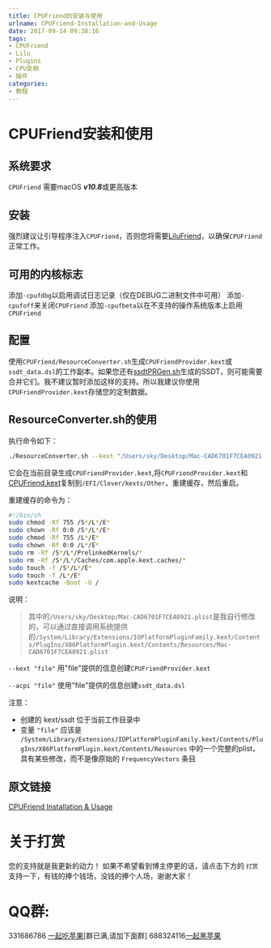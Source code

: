 ```yaml
---
title: CPUFriend的安装与使用
urlname: CPUFriend-Installation-and-Usage
date: 2017-09-14 09:38:16
tags:
- CPUFriend
- Lilu
- Plugins
- CPU变频
- 插件
categories:
- 教程
---
```

# CPUFriend安装和使用


## 系统要求
`CPUFriend` 需要macOS ***v10.8***或更高版本

## 安装
强烈建议让引导程序注入`CPUFriend`，否则您将需要[LiluFriend](https://github.com/PMheart/LiluFriend)，以确保`CPUFriend`正常工作。

## 可用的内核标志
添加`-cpufdbg`以启用调试日志记录（仅在DEBUG二进制文件中可用）
添加`-cpufoff`来关闭`CPUFriend`
添加`-cpufbeta`以在不支持的操作系统版本上启用`CPUFriend`

## 配置
使用`CPUFriend/ResourceConverter.sh`生成`CPUFriendProvider.kext`或`ssdt_data.dsl`的工作副本。如果您还有[ssdtPRGen.sh](https://github.com/Piker-Alpha/ssdtPRGen.sh)生成的SSDT，则可能需要合并它们。我不建议暂时添加这样的支持。所以我建议你使用`CPUFriendProvider.kext`存储您的定制数据。

## ResourceConverter.sh的使用
执行命令如下：

```bash
./ResourceConverter.sh --kext "/Users/sky/Desktop/Mac-CAD6701F7CEA0921.plist
```

它会在当前目录生成`CPUFriendProvider.kext`,将`CPUFriendProvider.kext`和[CPUFriend.kext](https://github.com/PMheart/CPUFriend/releases)复制到`/EFI/Clover/kexts/Other`，重建缓存，然后重启。

重建缓存的命令为：

```bash
#!/bin/sh
sudo chmod -Rf 755 /S*/L*/E*
sudo chown -Rf 0:0 /S*/L*/E*
sudo chmod -Rf 755 /L*/E*
sudo chown -Rf 0:0 /L*/E*
sudo rm -Rf /S*/L*/PrelinkedKernels/*
sudo rm -Rf /S*/L*/Caches/com.apple.kext.caches/*
sudo touch -f /S*/L*/E*
sudo touch -f /L*/E*
sudo kextcache -Boot -U /
```



说明：
> 其中的`/Users/sky/Desktop/Mac-CAD6701F7CEA0921.plist`是我自行修改的，可以通过直接调用系统提供的`/System/Library/Extensions/IOPlatformPluginFamily.kext/Contents/PlugIns/X86PlatformPlugin.kext/Contents/Resources/Mac-CAD6701F7CEA0921.plist`

`--kext "file"` 用"file"提供的信息创建`CPUFriendProvider.kext`

`--acpi "file"` 使用"file"提供的信息创建`ssdt_data.dsl`

注意：
- 创建的 kext/ssdt 位于当前工作目录中
- 变量 `"file"` 应该是 `/System/Library/Extensions/IOPlatformPluginFamily.kext/Contents/PlugIns/X86PlatformPlugin.kext/Contents/Resources` 中的一个完整的plist，具有某些修改，而不是像原始的 `FrequencyVectors` 条目

## 原文链接
[CPUFriend Installation & Usage](https://github.com/PMheart/CPUFriend/blob/master/Instructions.md)

# 关于打赏
您的支持就是我更新的动力！
如果不希望看到博主停更的话，请点击下方的 `打赏` 支持一下，有钱的捧个钱场，没钱的捧个人场，谢谢大家！

# QQ群:
331686786 [一起吃苹果](http://shang.qq.com/wpa/qunwpa?idkey=db511a29e856f37cbb871108ffa77a6e79dde47e491b8f2c8d8fe4d3c310de91)[群已满,请加下面群]
688324116[一起黑苹果](https://shang.qq.com/wpa/qunwpa?idkey=6bf69a6f4b983dce94ab42e439f02195dfd19a1601522c10ad41f4df97e0da82)



